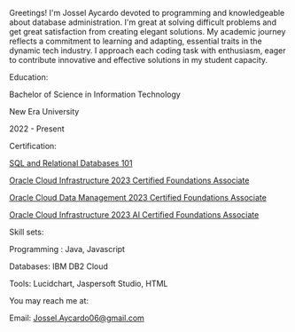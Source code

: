 Greetings! I'm Jossel Aycardo devoted to programming and knowledgeable about database administration. I'm great at solving difficult problems and get great satisfaction from creating elegant solutions. My academic journey reflects a commitment to learning and adapting, essential traits in the dynamic tech industry. I approach each coding task with enthusiasm, eager to contribute innovative and effective solutions in my student capacity.



Education:

Bachelor of Science in Information Technology

New Era University

2022 - Present



Certification:

[SQL and Relational Databases 101](https://courses.cognitiveclass.ai/certificates/d0e0f72947ac43c8aea56051904d29ff)

[Oracle Cloud Infrastructure 2023 Certified Foundations Associate](https://catalog-education.oracle.com/pls/certview/sharebadge?id=65E571A5D1D8C5840549C3712A7E7D6D69762ADED7D5EA3EFDE6E225C1600F6A)

[Oracle Cloud Data Management 2023 Certified Foundations Associate](https://catalog-education.oracle.com/pls/certview/sharebadge?id=BDA3DB39FE1E40535D7A129EE251B12F29524C90CF9DF1BAD0FA046481112E0D&fbclid=IwAR3gCUYk-1Z96BLJyNXATIeAAaCnMo-f791fDlWkov8o1r7FczsbV0kkEa4)

[Oracle Cloud Infrastructure 2023 AI Certified Foundations Associate](https://catalog-education.oracle.com/pls/certview/sharebadge?id=DBB0728058AF638F20DB4F0B9778E7713FAD3632FFFF9160CD34F8A8A04C02DB)



Skill sets:

Programming :  Java, Javascript

Databases: IBM DB2 Cloud

Tools:  Lucidchart, Jaspersoft Studio, HTML



You may reach me at:

Email: Jossel.Aycardo06@gmail.com
